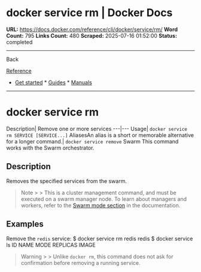 # docker service rm | Docker Docs

**URL:** https://docs.docker.com/reference/cli/docker/service/rm/
**Word Count:** 795
**Links Count:** 480
**Scraped:** 2025-07-16 01:52:00
**Status:** completed

---

Back

[Reference](https://docs.docker.com/reference/)

  * [Get started](https://docs.docker.com/get-started/)   * [Guides](https://docs.docker.com/guides/)   * [Manuals](https://docs.docker.com/manuals/)

* * *

# docker service rm

Description| Remove one or more services   ---|---   Usage| `docker service rm SERVICE [SERVICE...]`   AliasesAn alias is a short or memorable alternative for a longer command.| `docker service remove`      Swarm This command works with the Swarm orchestrator.

## Description

Removes the specified services from the swarm.

> Note >  > This is a cluster management command, and must be executed on a swarm manager node. To learn about managers and workers, refer to the [Swarm mode section](https://docs.docker.com/engine/swarm/) in the documentation.

## Examples

Remove the `redis` service:               $ docker service rm redis          redis          $ docker service ls          ID  NAME  MODE  REPLICAS  IMAGE     

> Warning >  > Unlike `docker rm`, this command does not ask for confirmation before removing a running service.